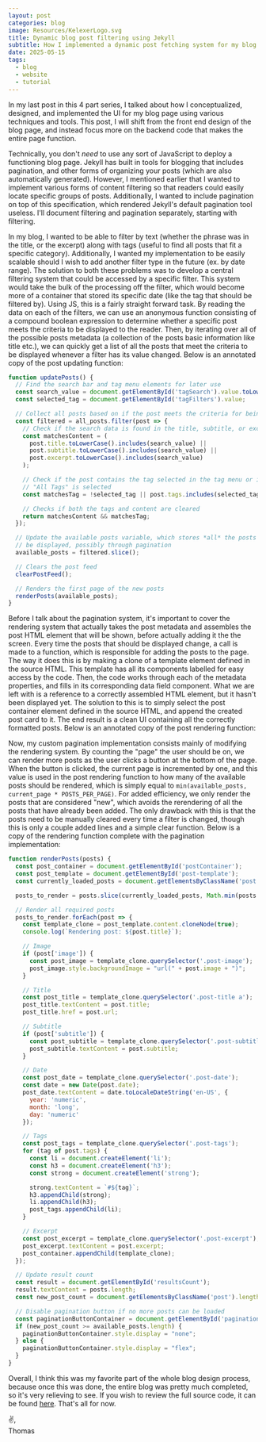 ```yaml
---
layout: post
categories: blog
image: Resources/KelexerLogo.svg
title: Dynamic blog post filtering using Jekyll
subtitle: How I implemented a dynamic post fetching system for my blog
date: 2025-05-15
tags:
  - blog
  - website
  - tutorial
---
```

In my last post in this 4 part series, I talked about how I conceptualized, designed, and implemented the UI for my blog page using various techniques and tools. This post, I will shift from the front end design of the blog page, and instead focus more on the backend code that makes the entire page function.

Technically, you don't *need* to use any sort of JavaScript to deploy a functioning blog page. Jekyll has built in tools for blogging that includes pagination, and other forms of organizing your posts (which are also automatically generated). However, I mentioned earlier that I wanted to implement various forms of content filtering so that readers could easily locate specific groups of posts. Additionally, I wanted to include pagination on top of this specification, which rendered Jekyll's default pagination tool useless. I'll document filtering and pagination separately, starting with filtering.

In my blog, I wanted to be able to filter by text (whether the phrase was in the title, or the excerpt) along with tags (useful to find all posts that fit a specific category). Additionally, I wanted my implementation to be easily scalable should I wish to add another filter type in the future (ex. by date range). The solution to both these problems was to develop a central filtering system that could be accessed by a specific filter. This system would take the bulk of the processing off the filter, which would become more of a container that stored its specific date (like the tag that should be filtered by). Using JS, this is a fairly straight forward task. By reading the data on each of the filters, we can use an anonymous function consisting of a compound boolean expression to determine whether a specific post meets the criteria to be displayed to the reader. Then, by iterating over all of the possible posts metadata (a collection of the posts basic information like title etc.), we can quickly get a list of all the posts that meet the criteria to be displayed whenever a filter has its value changed. Below is an annotated copy of the post updating function:

```js
function updatePosts() {
  // Find the search bar and tag menu elements for later use
  const search_value = document.getElementById('tagSearch').value.toLowerCase();
  const selected_tag = document.getElementById('tagFilters').value;

  // Collect all posts based on if the post meets the criteria for being displayed
  const filtered = all_posts.filter(post => {
    // Check if the search data is found in the title, subtitle, or excerpt
    const matchesContent = (
      post.title.toLowerCase().includes(search_value) ||
      post.subtitle.toLowerCase().includes(search_value) ||
      post.excerpt.toLowerCase().includes(search_value)
    );

    // Check if the post contains the tag selected in the tag menu or if
    // "All Tags" is selected
    const matchesTag = !selected_tag || post.tags.includes(selected_tag);

    // Checks if both the tags and content are cleared
    return matchesContent && matchesTag;
  });

  // Update the available posts variable, which stores *all* the posts that can
  // be displayed, possibly through pagination
  available_posts = filtered.slice();

  // Clears the post feed
  clearPostFeed();

  // Renders the first page of the new posts
  renderPosts(available_posts);
}
```

Before I talk about the pagination system, it's important to cover the rendering system that actually takes the post metadata and assembles the post HTML element that will be shown, before actually adding it the the screen. Every time the posts that should be displayed change, a call is made to a function, which is responsible for adding the posts to the page. The way it does this is by making a clone of a template element defined in the source HTML. This template has all its components labelled for easy access by the code. Then, the code works through each of the metadata properties, and fills in its corresponding data field component. What we are left with is a reference to a correctly assembled HTML element, but it hasn't been displayed yet. The solution to this is to simply select the post container element defined in the source HTML, and append the created post card to it. The end result is a clean UI containing all the correctly formatted posts. Below is an annotated copy of the post rendering function:

Now, my custom pagination implementation consists mainly of modifying the rendering system. By counting the "page" the user should be on, we can render more posts as the user clicks a button at the bottom of the page. When the button is clicked, the current page is incremented by one, and this value is used in the post rendering function to how many of the available posts should be rendered, which is simply equal to `min(available_posts, current_page * POSTS_PER_PAGE)`. For added efficiency, we only render the posts that are considered "new", which avoids the rerendering of all the posts that have already been added. The only drawback with this is that the posts need to be manually cleared every time a filter is changed, though this is only a couple added lines and a simple clear function. Below is a copy of the rendering function complete with the pagination implementation:

```js
function renderPosts(posts) {
  const post_container = document.getElementById('postContainer');
  const post_template = document.getElementById('post-template');
  const currently_loaded_posts = document.getElementsByClassName('post').length;

  posts_to_render = posts.slice(currently_loaded_posts, Math.min(posts.length, loaded_pages * POSTS_PER_PAGE));

  // Render all required posts
  posts_to_render.forEach(post => {
    const template_clone = post_template.content.cloneNode(true);
    console.log(`Rendering post: ${post.title}`);

    // Image
    if (post['image']) {
      const post_image = template_clone.querySelector('.post-image');
      post_image.style.backgroundImage = "url(" + post.image + ")";
    }

    // Title
    const post_title = template_clone.querySelector('.post-title a');
    post_title.textContent = post.title;
    post_title.href = post.url;

    // Subtitle
    if (post['subtitle']) {
      const post_subtitle = template_clone.querySelector('.post-subtitle');
      post_subtitle.textContent = post.subtitle;
    }

    // Date
    const post_date = template_clone.querySelector('.post-date');
    const date = new Date(post.date);
    post_date.textContent = date.toLocaleDateString('en-US', {
      year: 'numeric',
      month: 'long',
      day: 'numeric'
    });

    // Tags
    const post_tags = template_clone.querySelector('.post-tags');
    for (tag of post.tags) {
      const li = document.createElement('li');
      const h3 = document.createElement('h3');
      const strong = document.createElement('strong');

      strong.textContent = `#${tag}`;
      h3.appendChild(strong);
      li.appendChild(h3);
      post_tags.appendChild(li);
    }

    // Excerpt
    const post_excerpt = template_clone.querySelector('.post-excerpt');
    post_excerpt.textContent = post.excerpt;
    post_container.appendChild(template_clone);
  });

  // Update result count
  const result = document.getElementById('resultsCount');
  result.textContent = posts.length;
  const new_post_count = document.getElementsByClassName('post').length;

  // Disable pagination button if no more posts can be loaded
  const paginationButtonContainer = document.getElementById('paginationContainer');
  if (new_post_count >= available_posts.length) {
    paginationButtonContainer.style.display = "none";
  } else {
    paginationButtonContainer.style.display = "flex";
  }
}
```

Overall, I think this was my favorite part of the whole blog design process, because once this was done, the entire blog was pretty much completed, so it's very relieving to see. If you wish to review the full source code, it can be found [here](/js/blog.js). That's all for now.

✌,<br>Thomas